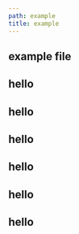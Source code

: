 ```yaml
---
path: example
title: example
---
```


## example file 
## hello
## hello
## hello
## hello
## hello

## hello